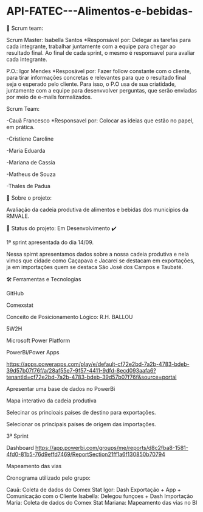 # API-FATEC---Alimentos-e-bebidas-

👥 Scrum team:

Scrum Master: Isabella Santos
*Responsável por: Delegar as tarefas para cada integrante, trabalhar juntamente com a equipe para chegar ao resultado final. Ao final de cada sprint, o mesmo é responsavel para avaliar cada integrante.

P.O.: Igor Mendes
*Resposável por: Fazer follow constante com o cliente, para tirar informações concretas e relevantes para que o resultado final seja o esperado pelo cliente. Para isso, o P.O usa de sua criatidade, juntamente com a equipe para desenvvolver perguntas, que serão enviadas por meio de e-mails formalizados.  

Scrum Team:

-Cauã Francesco
*Responsavel por: Colocar as ideias que estão no papel, em prática.

-Cristiene Caroline

-Maria Eduarda

-Mariana de Cassia

-Matheus de Souza

-Thales de Padua 

🔎 Sobre o projeto:

Avaliação da cadeia produtiva de alimentos e bebidas dos municípios da RMVALE.

📑 Status do projeto: Em Desenvolvimento ✔️

1ª sprint apresentada do dia 14/09.

Nessa spirnt apresentamos dados sobre a nossa cadeia produtiva e nela vimos que cidade como Caçapava e Jacareí se destacam em exportações, ja em importações quem se destaca São José dos Campos e Taubaté.

🛠️ Ferramentas e Tecnologias

GitHub

Comexstat

Conceito de Posicionamento Lógico: R.H. BALLOU

5W2H

Microsoft Power Platform

PowerBi/Power Apps

https://apps.powerapps.com/play/e/default-cf72e2bd-7a2b-4783-bdeb-39d57b07f76f/a/28af55e7-9f57-4411-9dfd-8ecd093aafa6?tenantId=cf72e2bd-7a2b-4783-bdeb-39d57b07f76f&source=portal


Apresentar uma base de dados no PowerBi

Mapa interativo da cadeia produtiva

Selecinar os princioais países de destino para exportações.

Selecionar os principais países de origem das importações.

3ª Sprint

Dashboard https://app.powerbi.com/groups/me/reports/d8c2fba8-1581-4fd0-81b5-76d9effd7469/ReportSection21ff1a6f130850b70794

Mapeamento das vias 


Cronograma utilizado pelo grupo:

Cauã: Coleta de dados do Comex Stat
Igor: Dash Exportação + App + Comunicação com o Cliente
Isabella: Delegou funçoes + Dash Importação
Maria: Coleta de dados do Comex Stat
Mariana: Mapeamento das vias no BI







